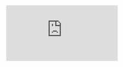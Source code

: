 ![Equation](https://latex.codecogs.com/svg.latex?%5Cce%7BNH_2-CH_2-CN%20%2B2H_2O%20%5Crightarrow%20NH_3%20%2B%20NH_2-CH_2-COOH%7D)
